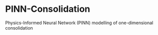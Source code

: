 # PINN-Consolidation
Physics-Informed Neural Network (PINN) modelling of one-dimensional consolidation
